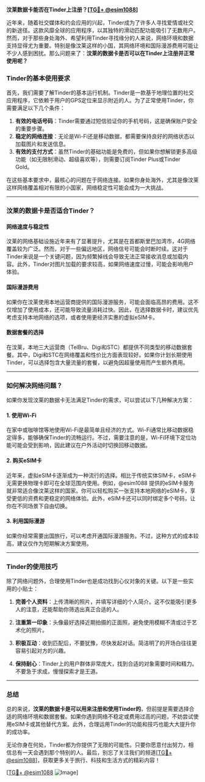 **汶莱数据卡能否在Tinder上注册？[[TG💪+ @esim1088](https://t.me/s/esim1088)]**

近年来，随着社交媒体和约会应用的兴起，Tinder成为了许多人寻找爱情或社交的新途径。这款风靡全球的应用程序，以其独特的滑动匹配功能吸引了无数用户。然而，对于那些身处海外、希望利用Tinder寻找缘分的人来说，网络环境和数据支持显得尤为重要。特别是像汶莱这样的小国，其网络环境和国际漫游费用可能让不少人感到困扰。那么问题来了：**汶莱的数据卡是否可以在Tinder上注册并正常使用呢？**

### **Tinder的基本使用要求**

首先，我们需要了解Tinder的基本运行机制。Tinder是一款基于地理位置的社交应用程序，它依赖于用户的GPS定位来显示附近的人。为了正常使用Tinder，你需要满足以下几个条件：

1. **有效的电话号码**：Tinder需要通过短信验证你的手机号码，这是确保账户安全的重要步骤。
2. **稳定的网络连接**：无论是Wi-Fi还是移动数据，都需要保持良好的网络状态以加载图片和发送信息。
3. **有效的支付方式**：虽然Tinder的基础功能是免费的，但如果你想解锁更多高级功能（如无限制滑动、超级喜欢等），则需要订阅Tinder Plus或Tinder Gold。

在这些基本要求中，最核心的问题在于网络连接。如果你身处海外，尤其是像汶莱这样网络覆盖相对有限的小国家，网络稳定性可能会成为一大挑战。

---

### **汶莱的数据卡是否适合Tinder？**

#### **网络速度与稳定性**
汶莱的网络基础设施近年来有了显著提升，尤其是在首都斯里巴加湾市，4G网络覆盖较为广泛。然而，对于一些偏远地区，网络信号可能会时断时续。这对于Tinder来说是一个关键问题，因为频繁掉线会导致无法正常接收消息或加载内容。此外，Tinder对图片加载的要求较高，如果网络速度过慢，可能会影响用户体验。

#### **国际漫游费用**
如果你在汶莱使用本地运营商提供的国际漫游服务，可能会面临高昂的费用。这不仅增加了使用成本，还可能导致流量消耗过快。因此，在选择数据卡时，建议优先考虑支持本地网络的选项，或者使用更经济实惠的虚拟eSIM卡。

#### **数据套餐的选择**
在汶莱，本地三大运营商（TelBru、Digi和STC）都提供不同类型的移动数据套餐。其中，Digi和STC在网络覆盖和性价比方面表现较好。如果你计划长期使用Tinder，可以选择包含大量流量的套餐，以避免因超量使用而产生额外费用。

---

### **如何解决网络问题？**

如果你发现汶莱的数据卡无法满足Tinder的需求，可以尝试以下几种解决方案：

#### **1. 使用Wi-Fi**
在家中或咖啡馆等地使用Wi-Fi是最简单且经济的方式。Wi-Fi通常比移动数据稳定得多，能够确保Tinder的流畅运行。不过，需要注意的是，Wi-Fi环境下定位功能可能会受到影响，因此建议在户外活动时切换回移动数据。

#### **2. 购买eSIM卡**
近年来，虚拟eSIM卡逐渐成为一种流行的选择。相比于传统实体SIM卡，eSIM卡无需更换物理卡即可在全球范围内使用。例如，@esim1088 提供的eSIM卡服务就非常适合像汶莱这样的国家。你可以轻松购买一张支持本地网络的eSIM卡，享受更低的资费和更稳定的网络体验。此外，eSIM卡还可以同时绑定多个号码，让你在不同场景下自由切换。

#### **3. 利用国际漫游**
如果你经常需要出国旅行，可以考虑开通国际漫游服务。不过，这种方式的成本较高，建议仅作为短期解决方案使用。

---

### **Tinder的使用技巧**

除了网络问题外，合理使用Tinder也是成功找到心仪对象的关键。以下是一些实用的小贴士：

1. **完善个人资料**：上传清晰的照片，并填写详细的个人简介。这不仅能吸引更多人的注意，还能帮助你筛选出真正合适的人。
   
2. **注重第一印象**：头像最好选择近期拍摄的正面照，避免使用模糊不清或过于艺术化的照片。

3. **积极互动**：收到匹配后，不要犹豫，尽快发起对话。简洁明了的开场白往往更容易引起对方的兴趣。

4. **保持耐心**：Tinder上的用户群体非常庞大，找到合适的对象需要时间和精力。不要急于求成，慢慢探索才是王道。

---

### **总结**

总的来说，**汶莱的数据卡是可以用来注册和使用Tinder的**，但前提是需要选择合适的网络环境和数据套餐。如果你遇到网络不稳定或费用过高的问题，不妨尝试使用eSIM卡或其他替代方案。此外，合理运用Tinder的功能和技巧也能大大提升你的成功率。

无论你身在何处，Tinder都为你提供了无限的可能性。只要你愿意付出努力，相信总有一天会遇到那个特别的人。最后，别忘了关注我们的频道[[TG💪+ @esim1088](https://t.me/s/esim1088)]，获取更多关于旅行、科技和生活方式的精彩内容！

[[TG💪+ @esim1088](https://t.me/s/esim1088) ![Image](https://i.postimg.cc/4NQfJmqS/Snipaste-2025-05-13-00-14-12.png)]